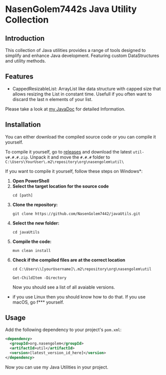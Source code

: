# NasenGolem7442s Java Utility Collection

## Introduction
This collection of Java utilities provides a range of tools designed to simplify and enhance Java development. Featuring custom DataStructures and utility methods.

## Features
- CappedResizableList: ArrayList like data structure with capped size that allows resizing the List in constant time. Usefull if you often want to discard the last n elements of your list.  

Please take a look at [my JavaDoc](https://nasengolem7442.github.io/javaUtils/) for detailed Information.

## Installation
You can either download the compiled source code or you can compile it yourself.

To compile it yourself, go to [releases](https://github.com/NasenGolem7442/javaUtils/releases) and download the latest `util-v#.#.#.zip`. Unpack it and move the `#.#.#` folder to `C:\Users\YourUser\.m2\repository\org\nasengolem\util\`

If you want to compile it yourself, follow these steps on Windows*:
1. **Open PowerShell** 
2. **Select the target location for the source code**
   ```
   cd [path]
   ```
3. **Clone the repository:**
   ```
   git clone https://github.com/NasenGolem7442/javaUtils.git
   ```
4. **Select the new folder:**
   ```
   cd javaUtils
   ```
5. **Compile the code:**
   ```
   mvn clean install
   ```
5. **Check if the compiled files are at the correct location**
   ```
   cd C:\Users\\[yourUsername]\.m2\repository\org\nasengolem\util
   ```
   ```
   Get-ChildItem -Directory
   ```
   Now you should see a list of all avaiable versions.
* if you use Linux then you should know how to do that. If you use macOS, go f*** yourself.
## Usage
Add the following dependency to your project's `pom.xml`:
```xml
<dependency>
  <groupId>org.nasengolem</groupId>
  <artifactId>util</artifactId>
  <version>[latest_version_id_here]</version>
</dependency>
```
Now you can use my Java Utilities in your project.
